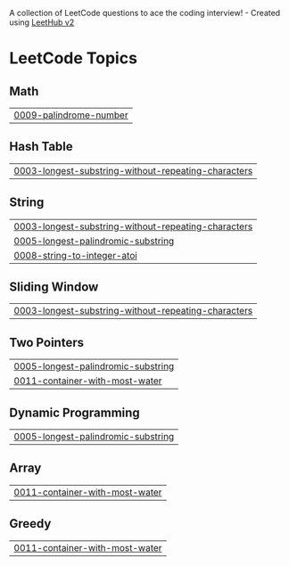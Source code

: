 A collection of LeetCode questions to ace the coding interview! - Created using [LeetHub v2](https://github.com/arunbhardwaj/LeetHub-2.0)
<!---LeetCode Topics Start-->
# LeetCode Topics
## Math
|  |
| ------- |
| [0009-palindrome-number](https://github.com/VitaliyPtitsyn/Leetcode/tree/master/0009-palindrome-number) |
## Hash Table
|  |
| ------- |
| [0003-longest-substring-without-repeating-characters](https://github.com/VitaliyPtitsyn/Leetcode/tree/master/0003-longest-substring-without-repeating-characters) |
## String
|  |
| ------- |
| [0003-longest-substring-without-repeating-characters](https://github.com/VitaliyPtitsyn/Leetcode/tree/master/0003-longest-substring-without-repeating-characters) |
| [0005-longest-palindromic-substring](https://github.com/VitaliyPtitsyn/Leetcode/tree/master/0005-longest-palindromic-substring) |
| [0008-string-to-integer-atoi](https://github.com/VitaliyPtitsyn/Leetcode/tree/master/0008-string-to-integer-atoi) |
## Sliding Window
|  |
| ------- |
| [0003-longest-substring-without-repeating-characters](https://github.com/VitaliyPtitsyn/Leetcode/tree/master/0003-longest-substring-without-repeating-characters) |
## Two Pointers
|  |
| ------- |
| [0005-longest-palindromic-substring](https://github.com/VitaliyPtitsyn/Leetcode/tree/master/0005-longest-palindromic-substring) |
| [0011-container-with-most-water](https://github.com/VitaliyPtitsyn/Leetcode/tree/master/0011-container-with-most-water) |
## Dynamic Programming
|  |
| ------- |
| [0005-longest-palindromic-substring](https://github.com/VitaliyPtitsyn/Leetcode/tree/master/0005-longest-palindromic-substring) |
## Array
|  |
| ------- |
| [0011-container-with-most-water](https://github.com/VitaliyPtitsyn/Leetcode/tree/master/0011-container-with-most-water) |
## Greedy
|  |
| ------- |
| [0011-container-with-most-water](https://github.com/VitaliyPtitsyn/Leetcode/tree/master/0011-container-with-most-water) |
<!---LeetCode Topics End-->